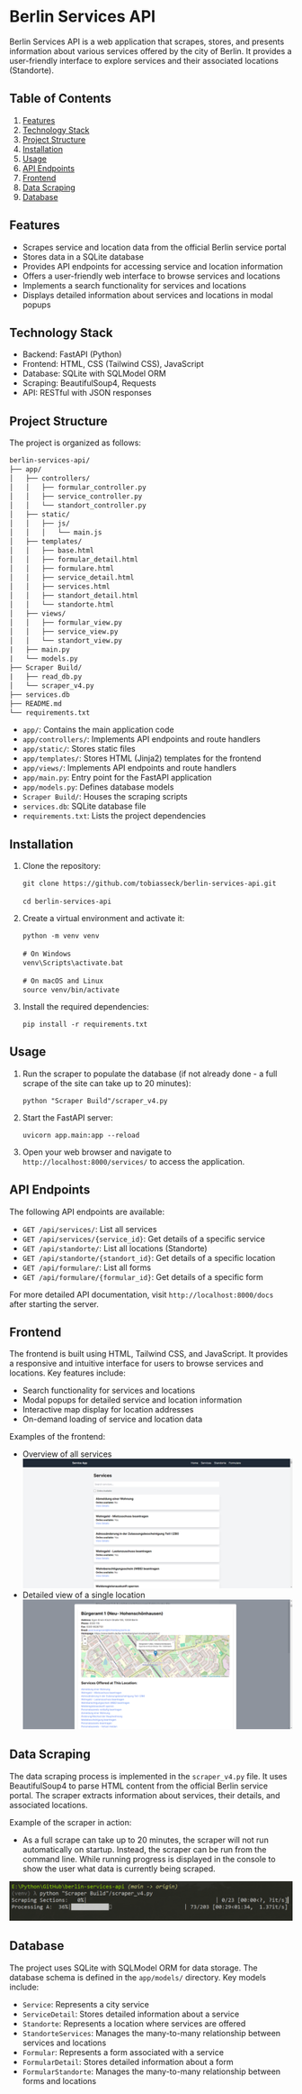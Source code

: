 # Berlin Services API

Berlin Services API is a web application that scrapes, stores, and presents information about various services offered by the city of Berlin. It provides a user-friendly interface to explore services and their associated locations (Standorte).

## Table of Contents

1. [Features](#features)
2. [Technology Stack](#technology-stack)
3. [Project Structure](#project-structure)
4. [Installation](#installation)
5. [Usage](#usage)
6. [API Endpoints](#api-endpoints)
7. [Frontend](#frontend)
8. [Data Scraping](#data-scraping)
9. [Database](#database)

## Features

- Scrapes service and location data from the official Berlin service portal
- Stores data in a SQLite database
- Provides API endpoints for accessing service and location information
- Offers a user-friendly web interface to browse services and locations
- Implements a search functionality for services and locations
- Displays detailed information about services and locations in modal popups

## Technology Stack

- Backend: FastAPI (Python)
- Frontend: HTML, CSS (Tailwind CSS), JavaScript
- Database: SQLite with SQLModel ORM
- Scraping: BeautifulSoup4, Requests
- API: RESTful with JSON responses

## Project Structure

The project is organized as follows:

```
berlin-services-api/
├── app/
│   ├── controllers/
│   │   ├── formular_controller.py
│   │   ├── service_controller.py
│   │   └── standort_controller.py
│   ├── static/
│   │   ├── js/
│   │   │   └── main.js
│   ├── templates/
│   │   ├── base.html
│   │   ├── formular_detail.html
│   │   ├── formulare.html
│   │   ├── service_detail.html
│   │   ├── services.html
│   │   ├── standort_detail.html
│   │   └── standorte.html
│   ├── views/
│   │   ├── formular_view.py
│   │   ├── service_view.py
│   │   └── standort_view.py
|   ├── main.py
|   └── models.py
├── Scraper Build/
|   ├── read_db.py
│   └── scraper_v4.py
├── services.db
├── README.md
└── requirements.txt
```

- `app/`: Contains the main application code
- `app/controllers/`: Implements API endpoints and route handlers
- `app/static/`: Stores static files
- `app/templates/`: Stores HTML (Jinja2) templates for the frontend
- `app/views/`: Implements API endpoints and route handlers
- `app/main.py`: Entry point for the FastAPI application
- `app/models.py`: Defines database models
- `Scraper Build/`: Houses the scraping scripts
- `services.db`: SQLite database file
- `requirements.txt`: Lists the project dependencies

## Installation

1. Clone the repository:
   ```
   git clone https://github.com/tobiasseck/berlin-services-api.git
   
   cd berlin-services-api
   ```

2. Create a virtual environment and activate it:
   ```
   python -m venv venv
   
   # On Windows
   venv\Scripts\activate.bat

   # On macOS and Linux
   source venv/bin/activate
   ```

3. Install the required dependencies:
   ```
   pip install -r requirements.txt
   ```

## Usage

1. Run the scraper to populate the database (if not already done - a full scrape of the site can take up to 20 minutes):
   ```
   python "Scraper Build"/scraper_v4.py
   ```

2. Start the FastAPI server:
   ```
   uvicorn app.main:app --reload
   ```

3. Open your web browser and navigate to `http://localhost:8000/services/` to access the application.

## API Endpoints

The following API endpoints are available:

- `GET /api/services/`: List all services
- `GET /api/services/{service_id}`: Get details of a specific service
- `GET /api/standorte/`: List all locations (Standorte)
- `GET /api/standorte/{standort_id}`: Get details of a specific location
- `GET /api/formulare/`: List all forms
- `GET /api/formulare/{formular_id}`: Get details of a specific form

For more detailed API documentation, visit `http://localhost:8000/docs` after starting the server.

## Frontend

The frontend is built using HTML, Tailwind CSS, and JavaScript. It provides a responsive and intuitive interface for users to browse services and locations. Key features include:

- Search functionality for services and locations
- Modal popups for detailed service and location information
- Interactive map display for location addresses
- On-demand loading of service and location data

Examples of the frontend:
- Overview of all services
![Frontend Screenshot](./images/services.png)
- Detailed view of a single location
![Frontend Screenshot](./images/location_detail.png)

## Data Scraping

The data scraping process is implemented in the `scraper_v4.py` file. It uses BeautifulSoup4 to parse HTML content from the official Berlin service portal. The scraper extracts information about services, their details, and associated locations.

Example of the scraper in action:
- As a full scrape can take up to 20 minutes, the scraper will not run automatically on startup. Instead, the scraper can be run from the command line. While running progress is displayed in the console to show the user what data is currently being scraped.

![Scraper in Action](./images/scraping.png)

## Database

The project uses SQLite with SQLModel ORM for data storage. The database schema is defined in the `app/models/` directory. Key models include:

- `Service`: Represents a city service
- `ServiceDetail`: Stores detailed information about a service
- `Standorte`: Represents a location where services are offered
- `StandorteServices`: Manages the many-to-many relationship between services and locations
- `Formular`: Represents a form associated with a service
- `FormularDetail`: Stores detailed information about a form
- `FormularStandorte`: Manages the many-to-many relationship between forms and locations
